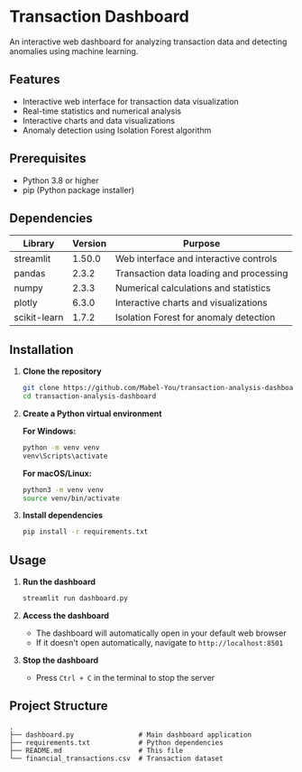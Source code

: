 # Transaction Dashboard

An interactive web dashboard for analyzing transaction data and detecting anomalies using machine learning.

## Features

- Interactive web interface for transaction data visualization
- Real-time statistics and numerical analysis
- Interactive charts and data visualizations
- Anomaly detection using Isolation Forest algorithm

## Prerequisites

- Python 3.8 or higher
- pip (Python package installer)

## Dependencies

| Library | Version | Purpose |
|---------|---------|---------|
| streamlit | 1.50.0 | Web interface and interactive controls |
| pandas | 2.3.2 | Transaction data loading and processing |
| numpy | 2.3.3 | Numerical calculations and statistics |
| plotly | 6.3.0 | Interactive charts and visualizations |
| scikit-learn | 1.7.2 | Isolation Forest for anomaly detection |

## Installation

1. **Clone the repository**
   ```bash
   git clone https://github.com/Mabel-You/transaction-analysis-dashboard.git
   cd transaction-analysis-dashboard
   ```

2. **Create a Python virtual environment**

   **For Windows:**
   ```bash
   python -m venv venv
   venv\Scripts\activate
   ```

   **For macOS/Linux:**
   ```bash
   python3 -m venv venv
   source venv/bin/activate
   ```

3. **Install dependencies**
   ```bash
   pip install -r requirements.txt
   ```

## Usage

1. **Run the dashboard**
   ```bash
   streamlit run dashboard.py
   ```

2. **Access the dashboard**
   - The dashboard will automatically open in your default web browser
   - If it doesn't open automatically, navigate to `http://localhost:8501`

3. **Stop the dashboard**
   - Press `Ctrl + C` in the terminal to stop the server

## Project Structure

```
.
├── dashboard.py                # Main dashboard application
├── requirements.txt            # Python dependencies
├── README.md                   # This file
└── financial_transactions.csv  # Transaction dataset
```
